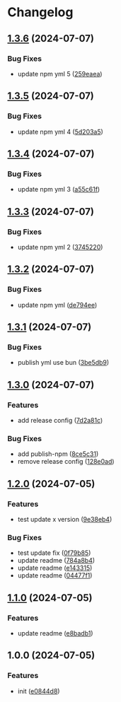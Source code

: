 # Changelog

## [1.3.6](https://github.com/polyrepos/template-base/compare/v1.3.5...v1.3.6) (2024-07-07)


### Bug Fixes

* update npm yml 5 ([259eaea](https://github.com/polyrepos/template-base/commit/259eaeae194046e142d569ff2bb562a8dc4425f8))

## [1.3.5](https://github.com/polyrepos/template-base/compare/v1.3.4...v1.3.5) (2024-07-07)


### Bug Fixes

* update npm yml 4 ([5d203a5](https://github.com/polyrepos/template-base/commit/5d203a5003d9361d3ae7400c299db51f7b95aade))

## [1.3.4](https://github.com/polyrepos/template-base/compare/v1.3.3...v1.3.4) (2024-07-07)


### Bug Fixes

* update npm yml 3 ([a55c61f](https://github.com/polyrepos/template-base/commit/a55c61f5eebcc8f2bf2be24301972ca6b0bc3b15))

## [1.3.3](https://github.com/polyrepos/template-base/compare/v1.3.2...v1.3.3) (2024-07-07)


### Bug Fixes

* update npm yml 2 ([3745220](https://github.com/polyrepos/template-base/commit/3745220e7fefb5a9a5c7aa0980779388c706b24b))

## [1.3.2](https://github.com/polyrepos/template-base/compare/v1.3.1...v1.3.2) (2024-07-07)


### Bug Fixes

* update npm yml ([de794ee](https://github.com/polyrepos/template-base/commit/de794ee8df6521a82369bcadf107e9905cc58a8f))

## [1.3.1](https://github.com/polyrepos/template-base/compare/v1.3.0...v1.3.1) (2024-07-07)


### Bug Fixes

* publish yml use bun ([3be5db9](https://github.com/polyrepos/template-base/commit/3be5db9aac88e1ec4eba6d667a5370a5a6496c5a))

## [1.3.0](https://github.com/polyrepos/template-base/compare/v1.2.0...v1.3.0) (2024-07-07)


### Features

* add release config ([7d2a81c](https://github.com/polyrepos/template-base/commit/7d2a81c05d72df03eaceed05c35d84ffdcfad47f))


### Bug Fixes

* add publish-npm ([8ce5c31](https://github.com/polyrepos/template-base/commit/8ce5c31cf1a2282ba97b442623b5d94971e6b7cb))
* remove release config ([128e0ad](https://github.com/polyrepos/template-base/commit/128e0ad7ca5d020cb4a0a0016bba241271d5592f))

## [1.2.0](https://github.com/polyrepos/template-bun/compare/v1.1.0...v1.2.0) (2024-07-05)


### Features

* test update x version ([9e38eb4](https://github.com/polyrepos/template-bun/commit/9e38eb45c7b1126e11de20349060d88a4abc2729))


### Bug Fixes

* test update fix ([0f79b85](https://github.com/polyrepos/template-bun/commit/0f79b85c955fa461d172dafa4491c3a0bf2f46aa))
* update readme ([784a8b4](https://github.com/polyrepos/template-bun/commit/784a8b4fd74add279b4e152c15097bdf4509de68))
* update readme ([e143315](https://github.com/polyrepos/template-bun/commit/e143315714fb1e726a8501ee02965c6a50c06102))
* update readme ([04477f1](https://github.com/polyrepos/template-bun/commit/04477f13bb3521ef1d71691808c577543acf39d2))

## [1.1.0](https://github.com/polyrepos/template-bun/compare/v1.0.0...v1.1.0) (2024-07-05)


### Features

* update readme ([e8badb1](https://github.com/polyrepos/template-bun/commit/e8badb114c6569325f7a5cf83366ead0ffd36b67))

## 1.0.0 (2024-07-05)

### Features

- init ([e0844d8](https://github.com/polyrepos/template-bun/commit/e0844d887faa1e6b779e99337790359a36fc9966))
